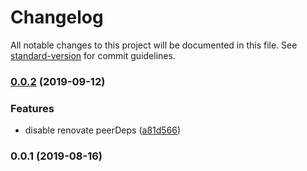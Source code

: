 # Changelog

All notable changes to this project will be documented in this file. See [standard-version](https://github.com/conventional-changelog/standard-version) for commit guidelines.

### [0.0.2](https://github.com/goy-fe/renovate-config-goy/compare/v0.0.1...v0.0.2) (2019-09-12)


### Features

* disable renovate peerDeps ([a81d566](https://github.com/goy-fe/renovate-config-goy/commit/a81d566))

### 0.0.1 (2019-08-16)
